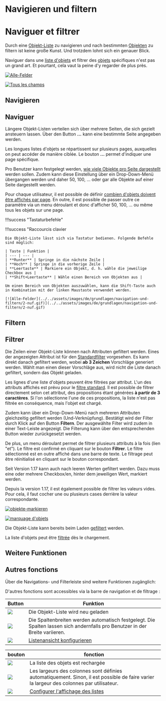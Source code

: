 <!-- TRANSLATED by md-translate -->
# Navigieren und filtern

# Naviguer et filtrer

Durch eine [Objekt-Liste](index.md) zu navigieren und nach bestimmten [Objekten](../struktur-it-dokumentation.md) zu filtern ist keine große Kunst. Und trotzdem lohnt sich ein genauer Blick.

Naviguer dans une [liste d'objets](index.md) et filtrer des [objets](../structure-it-documentation.md) spécifiques n'est pas un grand art. Et pourtant, cela vaut la peine d'y regarder de plus près.

[![Alle-Felder](../../assets/images/de/grundlagen/navigation-und-filtern/1-nuf.png)](../../assets/images/de/grundlagen/navigation-und-filtern/1-nuf.png)

[ ![Tous les champs](../../assets/images/fr/bases/navigation-et-filtre/1-nuf.png)](../../assets/images/fr/bases/navigation-et-filtre/1-nuf.png)

## Navigieren

## Naviguer

Längere Objekt-Listen verteilen sich über mehrere Seiten, die sich gezielt ansteuern lassen. Über den Button **…** kann eine bestimmte Seite angegeben werden.

Les longues listes d'objets se répartissent sur plusieurs pages, auxquelles on peut accéder de manière ciblée. Le bouton **...** permet d'indiquer une page spécifique.

Pro Benutzer kann festgelegt werden, [wie viele Objekte pro Seite dargestellt](erweiterte-einstellungen.md) werden sollen. Zudem kann diese Einstellung über ein Drop-Down-Menü übergangen werden und daher 50, 100, … oder gar alle Objekte auf einer Seite dargestellt werden.

Pour chaque utilisateur, il est possible de définir [combien d'objets doivent être affichés par page](réglages-avancés.md). En outre, il est possible de passer outre ce paramètre via un menu déroulant et donc d'afficher 50, 100, ... ou même tous les objets sur une page.

!!!success "Tastaturbefehle"

!!!success "Raccourcis clavier

```
Die Objekt-Liste lässt sich via Tastatur bedienen. Folgende Befehle sind möglich:

| Taste | Funktion |
| --- | --- |
| **Runter** | Springe in die nächste Zeile |
| **Hoch** | Springe in die vorherige Zeile |
| **Leertaste** | Markiere ein Objekt, d. h. wähle die jeweilige Checkbox aus |
| **Shift+Leertaste** | Wähle einen Bereich von Objekten aus |

Um einen Bereich von Objekten auszuwählen, kann die Shift-Taste auch in Kombination mit der linken Maustaste verwendet werden.

[![Alle-Felder](../../assets/images/de/grundlagen/navigation-und-filtern/2-nuf.gif)](../../assets/images/de/grundlagen/navigation-und-filtern/2-nuf.gif)
```

## Filtern

## Filtrer

Die Zeilen einer Objekt-Liste können nach Attributen gefiltert werden. Eines der angezeigten Attribut ist für den [Standardfilter](listenansicht-konfigurieren.md) vorgesehen. Es kann direkt danach gefiltert werden, wobei **ab 3 Zeichen** Vorschläge generiert werden. Wählt man einen dieser Vorschläge aus, wird nicht die Liste danach gefiltert, sondern das Objekt geladen.

Les lignes d'une liste d'objets peuvent être filtrées par attribut. L'un des attributs affichés est prévu pour le [filtre standard](listenansicht-konfigurieren.md). Il est possible de filtrer directement selon cet attribut, des propositions étant générées **à partir de 3 caractères**. Si l'on sélectionne l'une de ces propositions, la liste n'est pas filtrée en conséquence, mais l'objet est chargé.

Zudem kann über ein Drop-Down-Menü nach mehreren Attributen gleichzeitig gefiltert werden (Und-Verknüpfung). Bestätigt wird der Filter durch Klick auf den Button **Filtern**. Der ausgewählte Filter wird zudem in einer Text-Leiste angezeigt. Die Filterung kann über den entsprechenden Button wieder zurückgesetzt werden.

De plus, un menu déroulant permet de filtrer plusieurs attributs à la fois (lien "et"). Le filtre est confirmé en cliquant sur le bouton **Filtrer**. Le filtre sélectionné est en outre affiché dans une barre de texte. Le filtrage peut être réinitialisé en cliquant sur le bouton correspondant.

Seit Version 1.17 kann auch nach leeren Werten gefiltert werden. Dazu muss eine oder mehrere Checkbox/en, hinter dem jeweiligen Wert, markiert werden.

Depuis la version 1.17, il est également possible de filtrer les valeurs vides. Pour cela, il faut cocher une ou plusieurs cases derrière la valeur correspondante.

[![objekte-markieren](../../assets/images/de/grundlagen/navigation-und-filtern/3-nuf.png)](../../assets/images/de/grundlagen/navigation-und-filtern/3-nuf.png)

[ ![marquage d'objets](../../assets/images/fr/bases/navigation-et-filtre/3-nuf.png)](../../assets/images/fr/bases/navigation-et-filtre/3-nuf.png)

Die Objekt-Liste kann bereits beim Laden [gefiltert](listenansicht-konfigurieren.md) werden.

La liste d'objets peut être [filtrée](vue-liste-configurer.md) dès le chargement.

## Weitere Funktionen

## Autres fonctions

Über die Navigations- und Filterleiste sind weitere Funktionen zugänglich:

D'autres fonctions sont accessibles via la barre de navigation et de filtrage :

|   Button  |   Funktion  |
| --- | --- |
| [![](../../assets/images/de/grundlagen/navigation-und-filtern/4-nuf.png)](../../assets/images/de/grundlagen/navigation-und-filtern/4-nuf.png) | Die Objekt-Liste wird neu geladen |
| [![](../../assets/images/de/grundlagen/navigation-und-filtern/5-nuf.png)](../../assets/images/de/grundlagen/navigation-und-filtern/5-nuf.png) | Die Spaltenbreiten werden automatisch festgelegt. Die Spalten lassen sich andernfalls pro Benutzer in der Breite variieren. |
| [![](../../assets/images/de/grundlagen/navigation-und-filtern/6-nuf.png)](../../assets/images/de/grundlagen/navigation-und-filtern/6-nuf.png) | [Listenansicht konfigurieren](listenansicht-konfigurieren.md) |

| bouton | fonction |
| --- | --- |
| [ ![](../../assets/images/fr/bases/navigation-et-filtre/4-nuf.png)](../../assets/images/fr/bases/navigation-et-filtre/4-nuf.png) | La liste des objets est rechargée |
| [ ![](../../assets/images/fr/bases/navigation-et-filtre/5-nuf.png)](../../assets/images/fr/bases/navigation-et-filtre/5-nuf.png) | Les largeurs des colonnes sont définies automatiquement. Sinon, il est possible de faire varier la largeur des colonnes par utilisateur. |
| [ ![](../../assets/images/fr/bases/navigation-et-filtre/6-nuf.png)](../../assets/images/fr/bases/navigation-et-filtre/6-nuf.png) | [Configurer l'affichage des listes](configurer-affichage-liste.md) |
